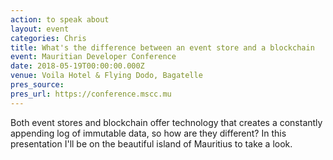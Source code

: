 ```yaml
---
action: to speak about
layout: event
categories: Chris
title: What's the difference between an event store and a blockchain
event: Mauritian Developer Conference
date: 2018-05-19T00:00:00.000Z
venue: Voila Hotel & Flying Dodo, Bagatelle
pres_source:
pres_url: https://conference.mscc.mu
---
```


Both event stores and blockchain offer technology that creates a constantly appending log of immutable data, so how are they different? In this presentation I'll be on the beautiful island of Mauritius to take a look.
